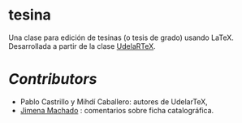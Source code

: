 # tesina
Una clase para edición de tesinas (o tesis de grado) usando LaTeX. Desarrollada a partir de la clase [UdelaRTeX](http://tesis.posgrados.udelar.edu.uy/TallerTesis/UdelaRTeX/tree/master).

# _Contributors_

* Pablo Castrillo y Mihdí Caballero: autores de UdelarTeX,
* [Jimena Machado](https://uy.linkedin.com/in/jimena-machado-3ab307b8) : comentarios sobre ficha catalográfica.
